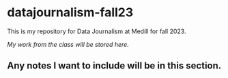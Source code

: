 # datajournalism-fall23

This is my repository for Data Journalism at Medill for fall 2023.

*My work from the class will be stored here.*

## Any notes I want to include will be in this section.

